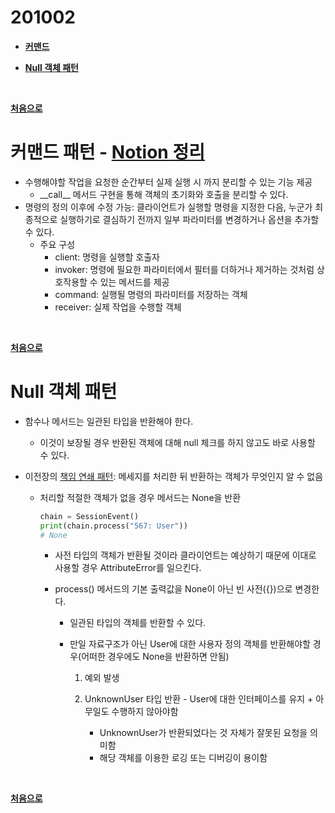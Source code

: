 # 201002

- **[커맨드](#커맨드-패턴)**

- **[Null 객체 패턴](#null-객체-패턴)**


<br>

**[처음으로](#201002)**
<br>

# 커맨드 패턴 - [Notion 정리](https://www.notion.so/navill/Behavioral-Design-Pattern-Command-37d547760fe640b2954042466cb0c743)

-   수행해야할 작업을 요청한 순간부터 실제 실행 시 까지 분리할 수 있는 기능 제공
    -   \_\_call\_\_ 메서드 구현을 통해 객체의 초기화와 호출을 분리할 수 있다.
-   명령의 정의 이후에 수정 가능: 클라이언트가 실행할 명령을 지정한 다음, 누군가 최종적으로 실행하기로 결심하기 전까지 일부 파라미터를 변경하거나 옵션을 추가할 수 있다. 
    -   주요 구성
        -   client: 명령을 실행할 호출자
        -   invoker: 명령에 필요한 파라미터에서 필터를 더하거나 제거하는 것처럼 상호작용할 수 있는 메서드를 제공
        -   command: 실행될 명령의 파라미터를 저장하는 객체
        -   receiver: 실제 작업을 수행할 객체

<br>

**[처음으로](#201002)**
<br>



# Null 객체 패턴

-   함수나 메서드는 일관된 타입을 반환해야 한다.
    -   이것이 보장될 경우 반환된 객체에 대해 null 체크를 하지 않고도 바로 사용할 수 있다.



-   이전장의 [책임 연쇄 패턴](https://github.com/navill/Python_TIL/tree/master/200930#책임-연쇄-패턴): 메세지를 처리한 뒤 반환하는 객체가 무엇인지 알 수 없음	

    -   처리할 적절한 객체가 없을 경우 메서드는 None을 반환

        ```python
        chain = SessionEvent()
        print(chain.process("567: User"))  
        # None
        ```

        -   사전 타입의 객체가 반환될 것이라 클라이언트는 예상하기 때문에 이대로 사용할 경우 AttributeError를 일으킨다.

        -   process() 메서드의 기본 출력값을 None이 아닌 빈 사전({})으로 변경한다.

            -   일관된 타입의 객체를 반환할 수 있다.

            -   만일 자료구조가 아닌 User에 대한 사용자 정의 객체를 반환해야할 경우(어떠한 경우에도 None을 반환하면 안됨)

                1.  예외 발생

                2.  UnknownUser 타입 반환 - User에 대한 인터페이스를 유지 + 아무일도 수행하지 않아야함
                    -   UnknownUser가 반환되었다는 것 자체가 잘못된 요청을 의미함
                    -   해당 객체를 이용한 로깅 또는 디버깅이 용이함

                

<br>

**[처음으로](#201002)**
<br>